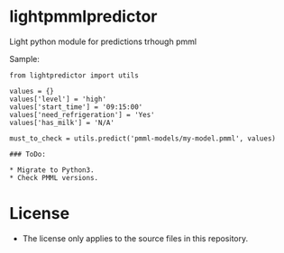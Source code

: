 lightpmmlpredictor
==================

Light python module for predictions trhough pmml

Sample:

    from lightpredictor import utils

    values = {}
    values['level'] = 'high'
    values['start_time'] = '09:15:00'
    values['need_refrigeration'] = 'Yes'
    values['has_milk'] = 'N/A'

    must_to_check = utils.predict('pmml-models/my-model.pmml', values)
    
    ### ToDo:
    
    * Migrate to Python3.
    * Check PMML versions.

# License
-  The license only applies to the source files in this repository.
